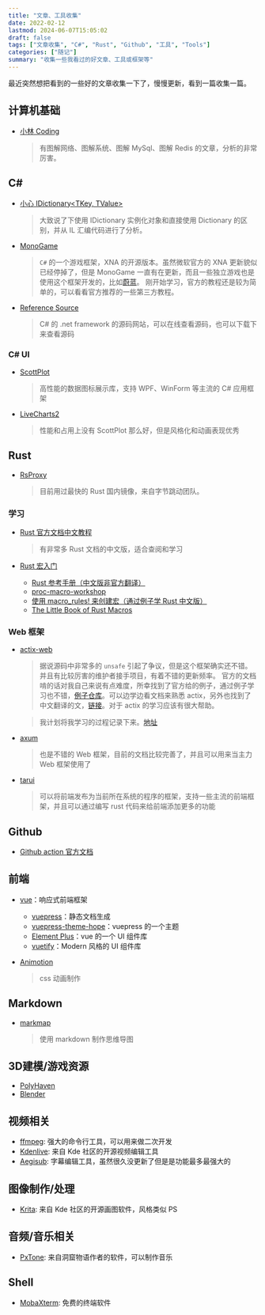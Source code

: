 ```yaml
---
title: "文章、工具收集"
date: 2022-02-12
lastmod: 2024-06-07T15:05:02
draft: false
tags: ["文章收集", "C#", "Rust", "Github", "工具", "Tools"]
categories: ["随记"]
summary: "收集一些我看过的好文章、工具或框架等"
---
```


最近突然想把看到的一些好的文章收集一下了，慢慢更新，看到一篇收集一篇。

## 计算机基础

- [小林 Coding](https://xiaolincoding.com/)
  > 有图解网络、图解系统、图解 MySql、图解 Redis 的文章，分析的非常厉害。

## C#

- [小心 IDictionary<TKey, TValue>](https://www.nimaara.com/beware-of-the-idictionary-tkey-tvalue/)
  > 大致说了下使用 IDictionary 实例化对象和直接使用 Dictionary 的区别，并从 IL 汇编代码进行了分析。
- [MonoGame](https://www.monogame.net/)
  > `C#` 的一个游戏框架，XNA 的开源版本。虽然微软官方的 XNA 更新貌似已经停掉了，但是 MonoGame 一直有在更新，而且一些独立游戏也是使用这个框架开发的，比如[蔚蓝](https://www.celestegame.com/)。
  > 刚开始学习，官方的教程还是较为简单的，可以看看官方推荐的一些第三方教程。
- [Reference Source](https://referencesource.microsoft.com/)
  > C# 的 .net framework 的源码网站，可以在线查看源码，也可以下载下来查看源码

### C# UI

- [ScottPlot](https://github.com/scottplot/scottplot)
  > 高性能的数据图标展示库，支持 WPF、WinForm 等主流的 C# 应用框架
- [LiveCharts2](https://livecharts.dev/)
  > 性能和占用上没有 ScottPlot 那么好，但是风格化和动画表现优秀

## Rust

- [RsProxy](http://rsproxy.cn/)
  > 目前用过最快的 Rust 国内镜像，来自字节跳动团队。

### 学习

- [Rust 官方文档中文教程](https://rustwiki.org/)

  > 有非常多 Rust 文档的中文版，适合查阅和学习

- [Rust 宏入门](../rust/how-to-learn-rust-macro.md)
  - [Rust 参考手册（中文版非官方翻译）](https://rustwiki.org/zh-CN/reference/macros.html)
  - [proc-macro-workshop](https://github.com/dtolnay/proc-macro-workshop)
  - [使用 macro_rules! 来创建宏（通过例子学 Rust 中文版）](https://rustwiki.org/zh-CN/rust-by-example/macros.html)
  - [The Little Book of Rust Macros](https://veykril.github.io/tlborm/)

### Web 框架

- [actix-web](https://actix.rs/)

  > 据说源码中非常多的 `unsafe` 引起了争议，但是这个框架确实还不错。并且有比较厉害的维护者接手项目，有着不错的更新频率。
  > 官方的文档啃的话对我自己来说有点难度，所幸找到了官方给的例子，通过例子学习也不错，[例子仓库](https://github.com/actix/examples)。可以边学边看文档来熟悉 actix，另外也找到了中文翻译的文，[链接](https://web.veaba.me/rust/actix-web/)。对于 actix 的学习应该有很大帮助。

  > 我计划将我学习的过程记录下来。[地址](../../../rust/actix-web-study-note/00.00index/)

- [axum](https://axum.rs/)

  > 也是不错的 Web 框架，目前的文档比较完善了，并且可以用来当主力 Web 框架使用了

- [tarui](https://tauri.app/)
  > 可以将前端发布为当前所在系统的程序的框架，支持一些主流的前端框架，并且可以通过编写 rust 代码来给前端添加更多的功能

## Github

- [Github action 官方文档](https://docs.github.com/zh/actions)

## 前端

- [vue](https://cn.vuejs.org/)：响应式前端框架
  - [vuepress](https://vuepress.vuejs.org/zh/)：静态文档生成
  - [vuepress-theme-hope](https://theme-hope.vuejs.press/zh/)：vuepress 的一个主题
  - [Element Plus](https://element-plus.org/zh-CN/)：vue 的一个 UI 组件库
  - [vuetify](https://vuetifyjs.com/zh-Hans/)：Modern 风格的 UI 组件库

- [Animotion](https://animotion.dev/)
  > css 动画制作

## Markdown
- [markmap](https://github.com/markmap/markmap)
  > 使用 markdown 制作思维导图

## 3D建模/游戏资源
- [PolyHaven](https://polyhaven.com)
- [Blender](https://www.blender.org/)

## 视频相关
- [ffmpeg](https://ffmpeg.org/): 强大的命令行工具，可以用来做二次开发
- [Kdenlive](https://kdenlive.org/zh/): 来自 Kde 社区的开源视频编辑工具
- [Aegisub](https://aegisub.org/zh-cn/): 字幕编辑工具，虽然很久没更新了但是是功能最多最强大的

## 图像制作/处理
- [Krita](https://krita.org/zh-cn/): 来自 Kde 社区的开源画图软件，风格类似 PS

## 音频/音乐相关
- [PxTone](https://pxtone.org/): 来自洞窟物语作者的软件，可以制作音乐

## Shell
- [MobaXterm](https://mobaxterm.mobatek.net/): 免费的终端软件